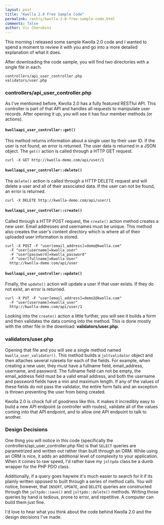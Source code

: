 ```yaml
---
layout: post
title: "Kwolla 2.0 Free Sample Code"
permalink: /entry/kwolla-2-0-free-sample-code.html
comments: false
author: Vic Cherubini
---
```


This morning I released some sample Kwolla 2.0 code and I wanted to spend a moment to review it with you and go into a more detailed explanation of what it does.

After downloading the code sample, you will find two directories with a single file in each.

    controllers/api_user_controller.php
    validators/user.php

### controllers/api_user_controller.php
As I've mentioned before, Kwolla 2.0 has a fully featured RESTful API. This controller is part of that API and handles all requests to manipulate user records. After opening it up, you will see it has four member methods (or actions).

#### `kwollaapi_user_controller::get()`
This method returns information about a single user by their user ID. If the user is not found, an error is returned. The user data is returned in a JSON object. The `get()` action is called through a HTTP GET request.

    curl -X GET http://kwolla-demo.com/api/user/1

#### `kwollaapi_user_controller::delete()`
The `delete()` action is called through a HTTP DELETE request and will delete a user and all of their associated data. If the user can not be found, an error is returned.

    curl -X DELETE http://kwolla-demo.com/api/user/1

#### `kwollaapi_user_controller::create()`
Called through a HTTP POST request, the `create()` action method creates a new user. Email addresses and usernames must be unique. This method also creates the user's content directory which is where all of their uploaded user information is stored.

    curl -X POST -F "user[email_address]=demo@kwolla.com" 
      -F "user[username]=kwolla_user" 
      -F "user[password]=kwolla_password" 
      -F "user[fullname]=Kwolla User" 
      http://kwolla-demo.com/api/user

#### `kwollaapi_user_controller::update()`
Finally, the `update()` action will update a user if that user exists. If they do not exist, an error is returned.

    curl -X PUT -F "user[email_address]=demo2@kwolla.com" 
      -F "user[username]=kwolla_user" 
      http://kwolla-demo.com/api/user/1

Looking into the `create()` action a little further, you will see it builds a form and then validates the data coming into the method. This is done mostly with the other file in the download: **validators/user.php**.

### validators/user.php
Opening that file and you will see a single method named `kwolla_user_validator()`. This method builds a `joltvalidator` object and then attaches several rulesets for each of the fields. For example, when creating a new user, they must have a fullname field, email_address, username, and password. The fullname field can not be empty, the email_address field must be a valid email address, and both the username and password fields have a min and maximum length. If any of the values of these fields do not pass the validator, the entire form fails and an exception is thrown preventing the user from being created.

Kwolla 2.0 is chock full of goodness like this. It makes it incredibly easy to build a new API endpoint (a controller with routes), validate all of the values coming into that API endpoint, and to allow one API endpoint to talk to another.

### Design Decisions
One thing you will notice in this code (specifically the controllers/api_user_controller.php file) is that `SELECT` queries are parametrized and written out rather than built through an ORM. While using an ORM is nice, it adds an additional level of complexity to your application. When it comes to raw speed, I'd rather have my `joltpdo` class be a dumb wrapper for the PHP PDO class.

Additionally, if a query goes haywire it's much easier to search for it if its plainly written opposed to built through a series of method calls. You will notice, however, that `INSERT`, `UPDATE`, and `DELETE` queries are constructed through the `joltpdo::save()` and `joltpdo::delete()` methods. Writing those queries by hand is tedious, prone to error, and repetitive. A computer can build them just fine.

I'd love to hear what you think about the code behind Kwolla 2.0 and the design decisions I've made.
